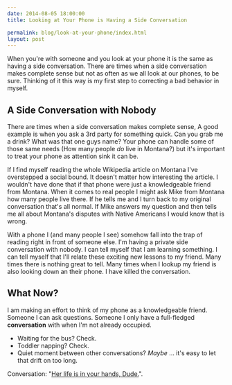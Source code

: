 ```yaml
---
date: 2014-08-05 18:00:00
title: Looking at Your Phone is Having a Side Conversation

permalink: blog/look-at-your-phone/index.html
layout: post
---
```

When you're with someone and you look at your phone it is the same as having a side conversation. There are times when a side conversation makes complete sense but not as often as we all look at our phones, to be sure. Thinking of it this way is my first step to correcting a bad behavior in myself.

## A Side Conversation with Nobody

There are times when a side conversation makes complete sense, A good example is when you ask a 3rd party for something quick. Can you grab me a drink? What was that one guys name? Your phone can handle some of those same needs (How many people *do* live in Montana?) but it's important to treat your phone as attention sink it can be.

If I find myself reading the whole Wikipedia article on Montana I've overstepped a social bound. It doesn't matter how interesting the article. I wouldn't have done that if that phone were just a knowledgeable friend from Montana. When it comes to real people I might ask Mike from Montana how many people live there. If he tells me and I turn back to my original conversation that's all normal. If Mike answers my question and then tells me all about Montana's disputes with Native Americans I would know that is wrong.

With a phone I (and many people I see) somehow fall into the trap of reading right in front of someone else. I'm having a private side conversation with nobody. I can tell myself that I am learning something. I can tell myself that I'll relate these exciting new lessons to my friend. Many times there is nothing great to tell. Many times when I lookup my friend is also looking down an their phone. I have killed the conversation.

## What Now?

I am making an effort to think of my phone as a knowledgeable friend. Someone I can ask questions. Someone I only have a full-fledged **conversation** with when I'm not already occupied.

 * Waiting for the bus? Check.
 * Toddler napping? Check.
 * Quiet moment between other conversations? *Maybe* … it's easy to let that drift on too long.

Conversation: "[Her life is in your hands, Dude.](http://www.imdb.com/title/tt0118715/quotes?item=qt0520371)".